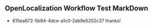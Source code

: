 ## OpenLocalization Workflow Test MarkDown
* 615ea672-5b84-4dce-a1c0-2ab9e5252c37 thanks!

<!--HONumber=Jul16_HO2-->


